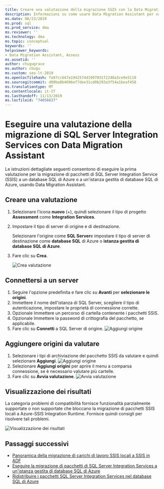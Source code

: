 ```yaml
---
title: Creare una valutazione della migrazione SSIS con la Data Migration Assistant
description: Informazioni su come usare Data Migration Assistant per valutare un servizio di integrazione SQL Server locale (SSIS) prima di eseguire la migrazione al database SQL di Azure o istanza gestita di database SQL di Azure
ms.date: 08/23/2019
ms.prod: sql
ms.prod_service: dma
ms.reviewer: ''
ms.technology: dma
ms.topic: conceptual
keywords: ''
helpviewer_keywords:
- Data Migration Assistant, Assess
ms.assetid: ''
author: chugugrace
ms.author: chugu
ms.custom: seo-lt-2019
ms.openlocfilehash: fa97cc647a194257441997032f2248a3ce9e5110
ms.sourcegitcommit: d00ba0b4696ef7dee31cd0b293a3f54a1beaf458
ms.translationtype: MT
ms.contentlocale: it-IT
ms.lasthandoff: 11/13/2019
ms.locfileid: "74056637"
---
```

# <a name="perform-a-sql-server-integration-service-migration-assessment-with-data-migration-assistant"></a>Eseguire una valutazione della migrazione di SQL Server Integration Services con Data Migration Assistant

Le istruzioni dettagliate seguenti consentono di eseguire la prima valutazione per la migrazione di pacchetti di SQL Server Integration Service (SSIS) a un database SQL di Azure o a un'istanza gestita di database SQL di Azure, usando Data Migration Assistant.

## <a name="create-an-assessment"></a>Creare una valutazione

1. Selezionare l'icona **nuovo** (+), quindi selezionare il tipo di progetto **Assessment** come **Integration Services**.

1. Impostare il tipo di server di origine e di destinazione.

    Selezionare l'origine come **SQL Server**e impostare il tipo di server di destinazione come **database SQL** di Azure o **istanza gestita di database SQL di Azure**.

1. Fare clic su **Crea**.

    ![Crea valutazione](media/dma-assess-ssis/dma-assess-ssis-create.png)

## <a name="connect-to-a-server"></a>Connettersi a un server

1. Seguire l'opzione predefinita e fare clic su **Avanti** per **selezionare le origini**.
1. Immettere il nome dell'istanza di SQL Server, scegliere il tipo di autenticazione, impostare le proprietà di connessione corrette.
1. Opzionale Immettere un percorso di cartella contenente i pacchetti SSIS.
1. Opzionale Immettere la password di crittografia del pacchetto, se applicabile.
1. Fare clic su **Connetti** a SQL Server di origine.
  ![Aggiungi origine](media/dma-assess-ssis/dma-assess-ssis-addsource.png)

## <a name="add-sources-to-assess"></a>Aggiungere origini da valutare

1. Selezionare i tipi di archiviazione del pacchetto SSIS da valutare e quindi selezionare **Aggiungi**.
![Aggiungi origine](media/dma-assess-ssis/dma-assess-ssis-addsource-type.png)
1. Selezionare **Aggiungi origini** per aprire il menu a comparsa connessione, se è necessario valutare più cartelle.
1. Fare clic su **Avvia valutazione**.
  ![Avvia valutazione](media/dma-assess-ssis/dma-assess-ssis-assess.png)

## <a name="view-results"></a>Visualizzazione dei risultati

La categoria problemi di compatibilità fornisce funzionalità parzialmente supportate o non supportate che bloccano la migrazione di pacchetti SSIS locali a Azure-SSIS Integration Runtime. Fornisce quindi consigli per risolvere tali problemi.

![Visualizzazione dei risultati](media/dma-assess-ssis/dma-assess-ssis-result.png)

## <a name="next-steps"></a>Passaggi successivi

- [Panoramica della migrazione di carichi di lavoro SSIS locali a SSIS in ADF](https://docs.microsoft.com/azure/data-factory/scenario-ssis-migration-overview)
- [Eseguire la migrazione di pacchetti di SQL Server Integration Services a un'istanza gestita di database SQL di Azure](https://docs.microsoft.com/azure/dms/how-to-migrate-ssis-packages-managed-instance)
- [Ridistribuire i pacchetti SQL Server Integration Services nel database SQL di Azure](https://docs.microsoft.com/azure/dms/how-to-migrate-ssis-packages)
